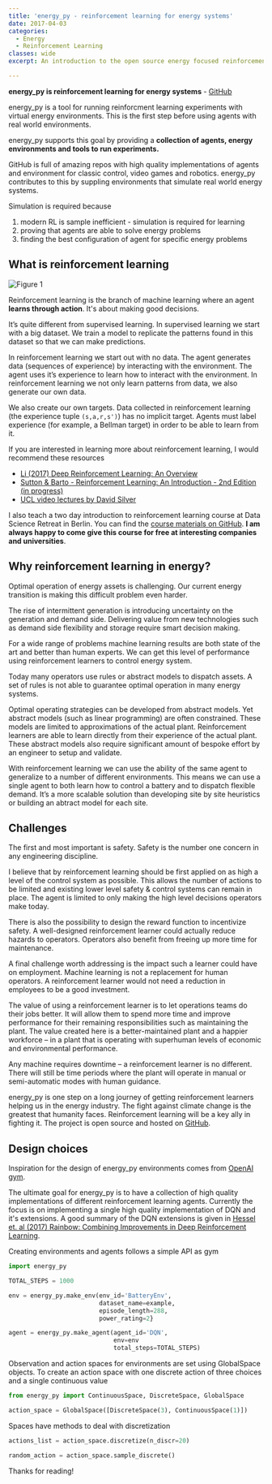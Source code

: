 ```yaml
---
title: 'energy_py - reinforcement learning for energy systems'
date: 2017-04-03
categories:
  - Energy
  - Reinforcement Learning
classes: wide
excerpt: An introduction to the open source energy focused reinforcement learning library energy_py.

---
```


**energy_py is reinforcement learning for energy systems** - [GitHub](https://github.com/ADGEfficiency/energy_py)

energy_py is a tool for running reinforcment learning experiments with virtual energy environments.  This is the first step before using agents with real world environments.

energy_py supports this goal by providing a **collection of agents, energy environments and tools to run experiments.**

GitHub is full of amazing repos with high quality implementations of agents and environment for classic control, video games and robotics.  energy_py contributes to this by suppling environments that simulate real world energy systems.

Simulation is required because

1. modern RL is sample inefficient - simulation is required for learning
2. proving that agents are able to solve energy problems
3. finding the best configuration of agent for specific energy problems

## What is reinforcement learning

![Figure 1]({{"/assets/energy_py/sl_usl_rl.png"}})

Reinforcement learning is the branch of machine learning where an agent **learns through action**.  It's about making good decisions.  

It’s quite different from supervised learning. In supervised learning we start with a big dataset. We train a model to replicate the patterns found in this dataset so that we can make predictions.  

In reinforcement learning we start out with no data. The agent generates data (sequences of experience) by interacting with the environment. The agent uses it’s experience to learn how to interact with the environment. In reinforcement learning we not only learn patterns from data, we also generate our own data.

We also create our own targets.  Data collected in reinforcement learning (the experience tuple `(s,a,r,s')`) has no implicit target.  Agents must label experience (for example, a Bellman target) in order to be able to learn from it.

If you are interested in learning more about reinforcement learning, I would recommend these resources

- [Li (2017) Deep Reinforcement Learning: An Overview](https://arxiv.org/pdf/1701.07274.pdf)
- [Sutton & Barto - Reinforcement Learning: An Introduction - 2nd Edition (in progress)](http://people.inf.elte.hu/lorincz/Files/RL_2006/SuttonBook.pdf)
- [UCL video lectures by David Silver](http://www0.cs.ucl.ac.uk/staff/d.silver/web/Teaching.html)

I also teach a two day introduction to reinforcement learning course at Data Science Retreat in Berlin.  You can find the [course materials on GitHub](https://github.com/ADGEfficiency/dsr_rl).  **I am always happy to come give this course for free at interesting companies and universities**.

## Why reinforcement learning in energy?

Optimal operation of energy assets is challenging. Our current energy transition is making this difficult problem even harder.

The rise of intermittent generation is introducing uncertainty on the generation and demand side.  Delivering value from new technologies such as demand side flexibility and storage require smart decision making.

For a wide range of problems machine learning results are both state of the art and better than human experts. We can get this level of performance using reinforcement learners to control energy system.

Today many operators use rules or abstract models to dispatch assets. A set of rules is not able to guarantee optimal operation in many energy systems.

Optimal operating strategies can be developed from abstract models. Yet abstract models (such as linear programming) are often constrained. These models are limited to approximations of the actual plant.  Reinforcement learners are able to learn directly from their experience of the actual plant. These abstract models also require significant amount of bespoke effort by an engineer to setup and validate.

With reinforcement learning we can use the ability of the same agent to generalize to a number of different environments. This means we can use a single agent to both learn how to control a battery and to dispatch flexible demand. It’s a more scalable solution than developing site by site heuristics or building an abtract model for each site.

## Challenges

The first and most important is safety. Safety is the number one concern in any engineering discipline.

I believe that by reinforcement learning should be first applied on as high a level of the control system as possible. This allows the number of actions to be limited and existing lower level safety & control systems can remain in place. The agent is limited to only making the high level decisions operators make today.

There is also the possibility to design the reward function to incentivize safety. A well-designed reinforcement learner could actually reduce hazards to operators. Operators also benefit from freeing up more time for maintenance.

A final challenge worth addressing is the impact such a learner could have on employment. Machine learning is not a replacement for human operators. A reinforcement learner would not need a reduction in employees to be a good investment.

The value of using a reinforcement learner is to let operations teams do their jobs better. It will allow them to spend more time and improve performance for their remaining responsibilities such as maintaining the plant.  The value created here is a better-maintained plant and a happier workforce – in a plant that is operating with superhuman levels of economic and environmental performance.

Any machine requires downtime – a reinforcement learner is no different. There will still be time periods where the plant will operate in manual or semi-automatic modes with human guidance.

energy_py is one step on a long journey of getting reinforcement learners helping us in the energy industry. The fight against climate change is the greatest that humanity faces. Reinforcement learning will be a key ally in fighting it. The project is open source and hosted on [GitHub](https://github.com/ADGEfficiency/energy_py).

## Design choices

Inspiration for the design of energy_py environments comes from [OpenAI gym](https://github.com/openai/gym).

The ultimate goal for energy_py is to have a collection of high quality implementations of different reinforcement
learning agents.  Currently the focus is on implementing a single high quality implementation of DQN and it's
extensions.  A good summary of the DQN extensions is given in [Hessel et. al (2017) Rainbow: Combining Improvements in Deep Reinforcement Learning](https://arxiv.org/pdf/1710.02298.pdf).

Creating environments and agents follows a simple API as gym

```python
import energy_py

TOTAL_STEPS = 1000

env = energy_py.make_env(env_id='BatteryEnv',
                         dataset_name=example,
                         episode_length=288,
                         power_rating=2}

agent = energy_py.make_agent(agent_id='DQN',
                             env=env
                             total_steps=TOTAL_STEPS)
```

Observation and action spaces for environments are set using GlobalSpace objects.  To create an action space with one discrete action of three choices and a single continuous value
```python
from energy_py import ContinuousSpace, DiscreteSpace, GlobalSpace

action_space = GlobalSpace([DiscreteSpace(3), ContinuousSpace(1)])
```

Spaces have methods to deal with discretization

```python
actions_list = action_space.discretize(n_discr=20)

random_action = action_space.sample_discrete()
```

Thanks for reading!
